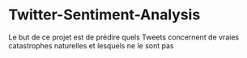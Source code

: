 # Twitter-Sentiment-Analysis

Le but de ce projet est de prédire quels Tweets concernent de vraies catastrophes naturelles et lesquels ne le sont pas
